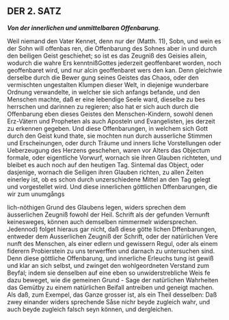 <!-- Seite 45 , content-0062.xml -->

DER 2. SATZ
-----------


***Von der innerlichen und unmittelbaren Offenbarung.***


Weil niemand den Vater Kennet, denn nur der (Matth. 11), Sobn, und wein es der
Sohn will offenbas ren, die Offenbarung des Sohnes aber in und durch den
beiligen Geist geschiehet; so ist es das Zeugniß des Geisies allein, wodurch
die wahre Ers kenntnißGottes jederzeit geoffenbaret worden, noch geoffenbaret
wird, und nur alcin geoffenbaret wers den kan. Denn gleichwie derselbe durch
die Bewer gung seines Geistes das Chaos, oder den vermischten ungestalten
Klumpen dieser Welt, in diejenige wunderbare Ordnung verwandelte, in welcher
sie sich anfangs befande, und den Menschen machte, daß er eine lebendige
Seele ward, dieselbe zu bes herrschen und darinnen zu regieren; also hat er
sich auch durch die Offenbarung eben dieses Geistes den Menschen-Kindern,
sowohl denen Erz-Vätern und Propheten als auch Aposteln und Evangelisten,
jes derzeit zu erkennen gegeben. Und diese Offenbarungen, in welchem sich
Gott durch den Geist kund thate, sie mochten nun durch ausserliche Stimmen
und Erscheinungen, oder durch Träume und inners liche Vorstellungen oder
Ueberzeugung des Herzens geschehen, waren vor Alters das Objectum formale,
oder eigentliche Vorwurf, wornach sie ihren Glauben richteten, und bleibet
es auch noch auf den heutigen Tag. Sintemal das Object, oder dasjenige,
wornach die Seiligen ihren Glauben richten, zu allen Zeiten einerley ist,
ob es schon durch unzerschiedene Mittel an den Tag gelegt und vorgestellet
wird. Und diese innerlichen göttlichen Dffenbarungen, die wir zum unumgångs

<!-- Seite 46 -->

lich-nöthigen Grund des Glaubens legen, widers sprechen dem äusserlichen
Zeugniß fowohl der Heil. Schrift als der gefunden Vernunft keinesweges,
können auch demselben nimmermelr widersprechen. Jedennod) folget hieraus
gar nicht, daß diese götte lichen Dffenbarungen, entweder dem Ausserlichen
Zeugniß der Schrift, oder der natürlichen Vere nunft des Menschen, als einer
edlern und gewissern Regul, oder als einem fiderern Probierstein zu uns
terwerffen und darnach zu untersuchen sind. Denn diese göttliche Offenbarung,
und innerliche Erleuchs tung ist gewiß und klar an sich selbst, und zwinget
den wohlgeordneten Verstand zum Beyfal; indem sie denselben auf eine eben
so unwiderstrebliche Weis fe dazu beweget, wie die gemeinen Grund - Sage der
natürlichen Wahrheiten das Gemütby zu einem natürlichen Beifall antreiben
und geneigt machen. Als daß, zum Exempel, das Ganze grosser ist, als ein
Theil desselben: Daß zwey einander widers sprechende Såse nichr beyde
zugleich wahr, und auch beyde zugleich falsch seyn können, und dergleichen.
